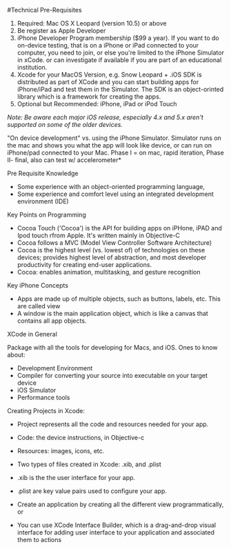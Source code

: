 #Technical Pre-Requisites

1.	Required: Mac OS X Leopard (version 10.5) or above
2.	Be register as Apple Developer
3.	iPhone Developer Program membership ($99 a year). 
	If you want to do on-device testing, that is on a iPhone or iPad connected to your computer, you need to join, or else you're limited to the iPhone Simulator in xCode. or can investigate if available if you are part of an educational institution.
4.	Xcode for your MacOS Version, e.g. Snow Leopard + .iOS SDK is distributed as part of XCode and you can start building apps for iPhone/iPad and test them in the Simulator. The SDK is an object-orinted library which is a framework for creating the apps. 
5.	Optional but Recommended: iPhone, iPad or iPod Touch

*Note: Be aware each major iOS release, especially 4.x and 5.x aren't supported on some of the older devices.* 

"On device development" vs. using the iPhone Simulator. Simulator runs on the mac and shows you what the app will look like device, or can run on iPhone/pad connected to your Mac.  Phase I = on mac, rapid iteration, Phase II- final, also can test w/ accelerometer*

Pre Requisite Knowledge

- Some experience with an object-oriented programming language,
- Some experience and comfort level using an integrated development environment (IDE)

Key Points on Programming

- Cocoa Touch ('Cocoa') is the API for building apps on iPHone, iPAD and Ipod touch rfrom Apple. It's written mainly in Objective-C
- Cocoa follows a MVC (Model View Controller Software Architecture)
- Cocoa is the highest level (vs. lowest of) of technologies on these devices; provides highest level of abstraction, and most developer productivity for creating end-user applications.
- Cocoa: enables animation, multitasking, and gesture recognition

Key iPhone Concepts

- Apps are made up of multiple objects, such as buttons, labels, etc. This are called view
- A window is the main application object, which is like a canvas that contains all app objects. 

XCode in General

Package with all the tools for developing for Macs, and iOS. Ones to know about:

- Development Environment
- Compiler for converting your source into executable on your target device
- iOS Simulator
- Performance tools

Creating Projects in Xcode:

- Project represents all the code and resources needed for your app.
- Code: the device instructions, in Objective-c
- Resources: images, icons, etc.

- Two types of files created in Xcode: .xib, and .plist
- .xib is the the user interface for your app.
- .plist are key value pairs used to configure your app.

- Create an application by creating all the different view programmatically, or
- You can use XCode Interface Builder, which is a drag-and-drop visual interface for adding user interface to your application and associated them to actions 


